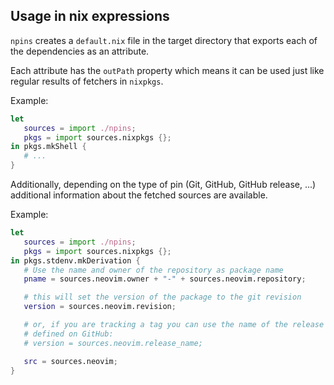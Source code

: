 ## Usage in nix expressions

`npins` creates a `default.nix` file in the target directory that exports each
of the dependencies as an attribute.

Each attribute has the `outPath` property which means it can be used just like
regular results of fetchers in `nixpkgs`.

Example:

```nix
let
   sources = import ./npins;
   pkgs = import sources.nixpkgs {};
in pkgs.mkShell {
   # ...
}
```

Additionally, depending on the type of pin (Git, GitHub, GitHub release, ...)
additional information about the fetched sources are available.

Example:

```nix
let
   sources = import ./npins;
   pkgs = import sources.nixpkgs {};
in pkgs.stdenv.mkDerivation {
   # Use the name and owner of the repository as package name
   pname = sources.neovim.owner + "-" + sources.neovim.repository;

   # this will set the version of the package to the git revision
   version = sources.neovim.revision;

   # or, if you are tracking a tag you can use the name of the release as
   # defined on GitHub:
   # version = sources.neovim.release_name;

   src = sources.neovim;
}
```
